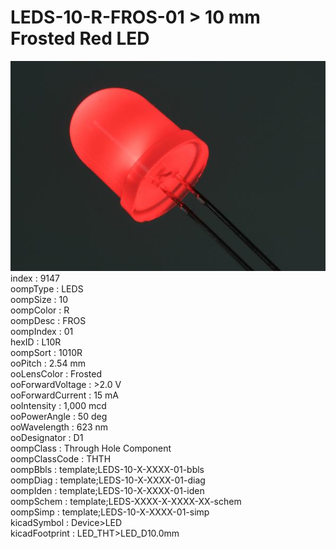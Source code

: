 # LEDS-10-R-FROS-01 > 10 mm Frosted Red LED  
![10 mm Frosted Red LED](image_600.jpg)  
index : 9147  
oompType : LEDS  
oompSize : 10  
oompColor : R  
oompDesc : FROS  
oompIndex : 01  
hexID : L10R  
oompSort : 1010R  
ooPitch : 2.54 mm  
ooLensColor : Frosted  
ooForwardVoltage : >2.0 V  
ooForwardCurrent : 15 mA  
ooIntensity : 1,000 mcd  
ooPowerAngle : 50 deg  
ooWavelength : 623 nm  
ooDesignator : D1  
oompClass : Through Hole Component  
oompClassCode : THTH  
oompBbls : template;LEDS-10-X-XXXX-01-bbls  
oompDiag : template;LEDS-10-X-XXXX-01-diag  
oompIden : template;LEDS-10-X-XXXX-01-iden  
oompSchem : template;LEDS-XXXX-X-XXXX-XX-schem  
oompSimp : template;LEDS-10-X-XXXX-01-simp  
kicadSymbol : Device>LED  
kicadFootprint : LED_THT>LED_D10.0mm  
